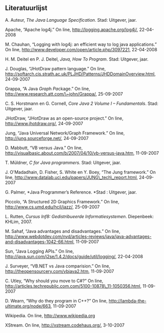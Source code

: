 Literatuurlijst
---------------

A. Auteur, *The Java Language Specification*. Stad: Uitgever, jaar.

Apache, “Apache log4j.” On line, http://logging.apache.org/log4j/,
22-04-2008

M. Chauhan, “Logging with log4j: an efficient way to log java
applications.” On line,
http://www.developer.com/open/article.php/3097221, 22-04-2008

H. M. Deitel en P. J. Deitel, *Java, How To Program*. Stad: Uitgever,
jaar.

J. Douglas, “JHotDraw pattern language.” On line,
http://softarch.cis.strath.ac.uk/PLJHD/Patterns/JHDDomainOverview.html,
24-09-2007

Grappa, “A Java *Grap*h *Pa*ckage.” On line,
http://www.research.att.com/\~john/Grappa/, 25-09-2007

C. S. Horstmann en G. Cornell, *Core Java 2 Volume I – Fundamentals*.
Stad: Uitgever, jaar.

JHotDraw, “JHotDraw as an open-source project.” On line,
http://www.jhotdraw.org/, 24-09-2007

Jung, “Java Universal Network/Graph Framework.” On line,
http://jung.sourceforge.net/, 24-09-2007

D. Mabbutt, “VB versus Java.” On line,
http://visualbasic.about.com/b/2007/04/10/vb-versus-java.htm, 11-09-2007

T. Müldner, *C for Java programmers*. Stad: Uitgever, jaar.

J. O'Madadhain, D. Fisher, S. White en Y. Boey, “The Jung framework.” On
line, http://www.datalab.uci.edu/papers/JUNG\_tech\_report.html,
24-09-2007

G. Palmer, *Java Programmer’s Reference. *Stad : Uitgever, jaar.

Piccolo, “A Structured 2D Graphics Framework.” On line,
http://www.cs.umd.edu/hcil/jazz/, 25-09-2007

L. Rutten, *Cursus Inf8: Gedistribueerde Informatiesystemen*.
Diepenbeek: KHLim, 2007.

M. Sahaf, “Java advantages and disadvantages.” On line,
http://www.webdotdev.com/nvd/articles-reviews/java/java-advantages-and-disadvantages-1042-66.html,
11-09-2007

Sun, “Java Logging APIs.” On line,
http://java.sun.com/j2se/1.4.2/docs/guide/util/logging/, 22-04-2008

J. Surveyer, “VB.NET vs Java comparision.” On line,
http://theopensourcery.com/vbjava2.htm, 11-09-2007

C. Utley, “Why should you move to C\#?” On line,
http://articles.techrepublic.com.com/5100-10878\_11-1050356.html,
11-09-2007

D. Wearn, “Why do they program in C++?” On line,
http://lambda-the-ultimate.org/node/663, 11-09-2007

Wikipedia. On line, http://www.wikipedia.org

XStream. On line, http://xstream.codehaus.org/, 3-10-2007


